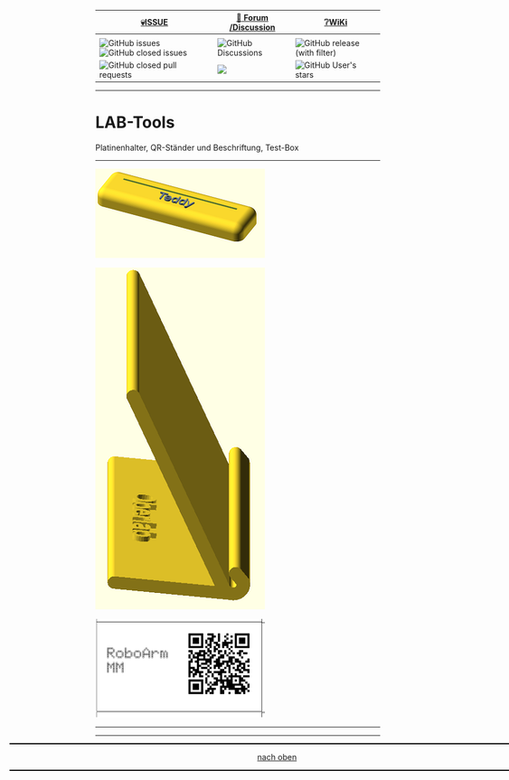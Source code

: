 <a name="oben"></a>

<div align="center">

  |[:skull:ISSUE](https://github.com/frankyhub/LAB-Tools/issues?q=is%3Aissue)|[:speech_balloon: Forum /Discussion](https://github.com/frankyhub/LAB-Tools/discussions)|[:grey_question:WiKi](https://github.com/frankyhub/LAB-Tools/wiki)|
|--|--|--|
| | | |
|![GitHub issues](https://img.shields.io/github/issues/frankyhub/LAB-Tools)![GitHub closed issues](https://img.shields.io/github/issues-closed/frankyhub/LAB-Tools)|![GitHub Discussions](https://img.shields.io/github/discussions/frankyhub/LAB-Tools)|![GitHub release (with filter)](https://img.shields.io/github/v/release/frankyhub/LAB-Tools)|
|![GitHub closed pull requests](https://img.shields.io/github/issues-pr-closed/finaldie/skull.svg)[](https://github.com/frankyhub/LAB-Tools/pulls)|[<img src="https://img.shields.io/github/license/finaldie/skull.svg">](https://github.com/frankyhub/LAB-Tools/blob/main/LICENSE.md)| ![GitHub User's stars](https://img.shields.io/github/stars/frankyhub)|
</div>

---

# LAB-Tools
Platinenhalter, QR-Ständer und Beschriftung, Test-Box






---

![image](pic/platinenhalter.png)

![image](pic/qr-halter.png)

![image](pic/qr-ausdruck.png)

---

<div style="position:absolute; left:2cm; ">   
<ol class="breadcrumb" style="border-top: 2px solid black;border-bottom:2px solid black; height: 45px; width: 900px;"> <p align="center"><a href="#oben">nach oben</a></p></ol>
</div>  

---


